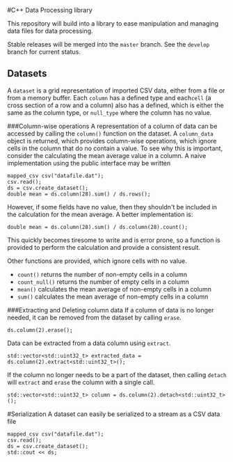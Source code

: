 #C++ Data Processing library

This repository will build into a library to ease manipulation and managing data files for data processing.

Stable releases will be merged into the `master` branch.
See the `develop` branch for current status.

## Datasets
A `dataset` is a grid representation of imported CSV data, either from a file or from a memory buffer. Each `column` has a defined type and each`cell` (a cross section of a row and a column) also has a defined, which is either the same as the column type, or `null_type` where the column has no value.

###Column-wise operations
A representation of a column of data can be accessed by calling the `column()` function on the dataset. A `column_data` object is returned, which provides column-wise operations, which ignore cells in the column that do no contain a value. To see why this is important, consider the calculating the mean average value in a column. A naive implementation using the public interface may be written

    mapped_csv csv("datafile.dat");
    csv.read();
    ds = csv.create_dataset();
    double mean = ds.column(28).sum() / ds.rows();

However, if some fields have no value, then they shouldn't be included in the calculation for the mean average. A better implementation is:

    double mean = ds.column(28).sum() / ds.column(28).count();

This quickly becomes tiresome to write and is error prone, so a function is provided to perform the calculation and provide a consistent result.

Other functions are provided, which ignore cells with no value.
* `count()` returns the number of non-empty cells in a column
* `count_null()` returns the number of empty cells in a column
* `mean()` calculates the mean average of non-empty cells in a column
* `sum()` calculates the mean average of non-empty cells in a column

###Extracting and Deleting column data
If a column of data is no longer needed, it can be removed from the dataset by calling `erase`.

    ds.column(2).erase();

Data can be extracted from a data column using `extract`.

    std::vector<std::uint32_t> extracted_data = ds.column(2).extract<std::uint32_t>();

If the column no longer needs to be a part of the dataset, then calling `detach` will `extract` and `erase` the column with a single call.

    std::vector<std::uint32_t> column = ds.column(2).detach<std::uint32_t>();


#Serialization
A dataset can easily be serialized to a stream as a CSV data file

    mapped_csv csv("datafile.dat");
    csv.read();
    ds = csv.create_dataset();
    std::cout << ds;
